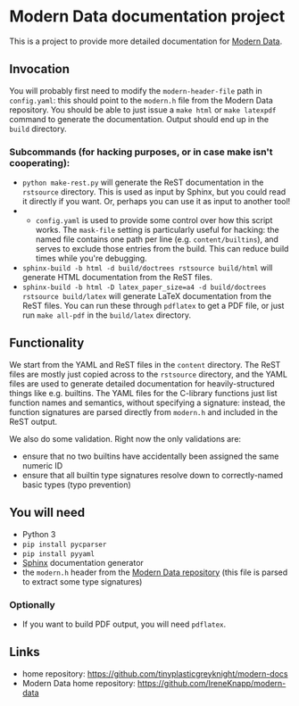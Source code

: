 # Modern Data documentation project
This is a project to provide more detailed documentation for [Modern Data](https://github.com/IreneKnapp/modern-data).

## Invocation
You will probably first need to modify the `modern-header-file` path in `config.yaml`: this should point to the `modern.h` file from the Modern Data repository.
You should be able to just issue a `make html` or `make latexpdf` command to generate the documentation.
Output should end up in the `build` directory.

### Subcommands (for hacking purposes, or in case make isn't cooperating):
* `python make-rest.py` will generate the ReST documentation in the `rstsource` directory.  This is used as input by Sphinx, but you could read it directly if you want.  Or, perhaps you can use it as input to another tool!
* * `config.yaml` is used to provide some control over how this script works.  The `mask-file` setting is particularly useful for hacking: the named file contains one path per line (e.g. `content/builtins`), and serves to exclude those entries from the build.  This can reduce build times while you're debugging.
* `sphinx-build -b html -d build/doctrees rstsource build/html` will generate HTML documentation from the ReST files.
* `sphinx-build -b html -D latex_paper_size=a4 -d build/doctrees rstsource build/latex` will generate LaTeX documentation from the ReST files.  You can run these through `pdflatex` to get a PDF file, or just run `make all-pdf` in the `build/latex` directory.

## Functionality
We start from the YAML and ReST files in the `content` directory.
The ReST files are mostly just copied across to the `rstsource` directory, and the YAML files are used to generate detailed documentation for heavily-structured things like e.g. builtins.
The YAML files for the C-library functions just list function names and semantics, without specifying a signature: instead, the function signatures are parsed directly from `modern.h` and included in the ReST output.

We also do some validation.  Right now the only validations are:
* ensure that no two builtins have accidentally been assigned the same numeric ID
* ensure that all builtin type signatures resolve down to correctly-named basic types (typo prevention)

## You will need
* Python 3
* `pip install pycparser`
* `pip install pyyaml`
* [Sphinx](http://sphinx-doc.org/latest/install.html) documentation generator
* the `modern.h` header from the [Modern Data repository](https://github.com/IreneKnapp/modern-data) (this file is parsed to extract some type signatures)

### Optionally
* If you want to build PDF output, you will need `pdflatex`.

## Links
* home repository: https://github.com/tinyplasticgreyknight/modern-docs
* Modern Data home repository: https://github.com/IreneKnapp/modern-data
